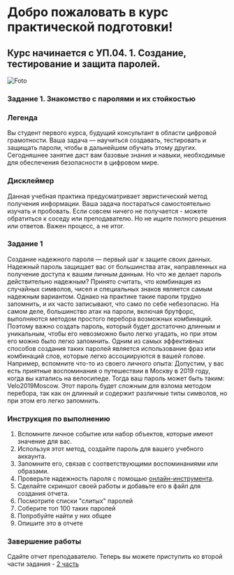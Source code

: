 # Добро пожаловать в курс практической подготовки! 
## Курс начинается с УП.04. 1. Создание, тестирование и защита паролей. 
![Foto](https://github.com/kvinokain/DUP01/blob/main/Foto/photo_5283078721093361560_x.jpg?raw=true)
### Задание 1. Знакомство с паролями и их стойкостью
### Легенда
Вы студент первого курса, будущий консультант в области цифровой грамотности. Ваша задача — научиться создавать, тестировать и защищать пароли, чтобы в дальнейшем обучать этому других. Сегодняшнее занятие даст вам базовые знания и навыки, необходимые для обеспечения безопасности в цифровом мире.
### Дисклеймер
Данная учебная практика предусматривает эвристический метод получения информации. Ваша задача постараться самостоятельно изучать и пробовать. Если совсем ничего не получается - можете обратиться к соседу или преподавателю. Но не ищите полного решения или ответов. Важен процесс, а не итог. 
### Задание 1
Создание надежного пароля — первый шаг к защите своих данных. Надежный пароль защищает вас от большинства атак, направленных на получение доступа к вашим личным данным. Но что же делает пароль действительно надежным? Принято считать, что комбинация из случайных символов, чисел и специальных знаков является самым надежным вариантом. Однако на практике такие пароли трудно запомнить, и их часто записывают, что само по себе небезопасно.
На самом деле, большинство атак на пароли, включая брутфорс, выполняются методом простого перебора возможных комбинаций. Поэтому важно создать пароль, который будет достаточно длинным и уникальным, чтобы его невозможно было легко угадать, но при этом его можно было легко запомнить.
Одним из самых эффективных способов создания таких паролей является использование фраз или комбинаций слов, которые легко ассоциируются в вашей голове. Например, вспомните что-то из своего личного опыта: 
Допустим, у вас есть приятные воспоминания о путешествии в Москву в 2019 году, когда вы катались на велосипеде. Тогда ваш пароль может быть таким: Velo2019Moscow. Этот пароль будет сложным для взлома методом перебора, так как он длинный и содержит различные типы символов, но при этом его легко запомнить.
### Инструкция по выполнению
1) Вспомните личное событие или набор объектов, которые имеют значение для вас.
2) Используя этот метод, создайте пароль для вашего учебного аккаунта.
3) Запомните его, связав с соответствующими воспоминаниями или образами.
4) Проверьте надежность пароля с помощью [онлайн-инструмента](https://password.kaspersky.com/ru/).
5) Сделайте скриншот своей работы и добавьте его в файл для создания отчета.
6) Посмотрите списки "слитых" паролей
7) Соберите топ 100 таких паролей
8) Попробуйте найти у них общее
9) Опишите это в отчете
### Завершение работы
Сдайте отчет преподавателю. Теперь вы можете приступить ко второй части задания - [2 часть](https://github.com/kvinokain/DUP01/blob/main/Praktika/YP01/Task%202%20P%40ssw0rd.md)
